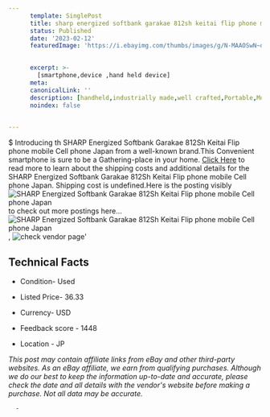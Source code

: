 ```yaml
---
      template: SinglePost
      title: sharp energized softbank garakae 812sh keitai flip phone mobile cell phone japan
      status: Published
      date: '2023-02-12'
      featuredImage: 'https://i.ebayimg.com/thumbs/images/g/N-MAAOSwN~djq3Pu/s-l225.jpg'
       

      excerpt: >-
        [smartphone,device ,hand held device]
      meta:
      canonicalLink: ''
      description: [handheld,industrially made,well crafted,Portable,Mobile,Compact,Convenient,Lightweight,Maneuverable,Man-portable,Miniature,Carriable,Hand-held,Light,Holdable,Transportable,Mobile device,Pocket-sized,On-the-go,Wireless,Cordless,Compact size,Convenient size, smartphone,device ,hand held device]
      noindex: false
      

---
```

$
      Introducing th SHARP Energized Softbank Garakae 812Sh Keitai Flip phone mobile Cell phone Japan from a well-known brand.This Convenient smartphone is sure to be a Gathering-place in your home. [Click Here](https://www.ebay.com/itm/385354851724?hash=item59b8f0658c%3Ag%3AN-MAAOSwN%7Edjq3Pu&mkevt=1&mkcid=1&mkrid=711-53200-19255-0&campid=%253CePNCampaignId%253E&customid=%253CreferenceId%253E&toolid=10049) to read more to learn about the shipping costs and additional details for the SHARP Energized Softbank Garakae 812Sh Keitai Flip phone mobile Cell phone Japan. Shipping cost is undefined.Here is the posting visibly ![SHARP Energized Softbank Garakae 812Sh Keitai Flip phone mobile Cell phone Japan](https://i.ebayimg.com/thumbs/images/g/N-MAAOSwN~djq3Pu/s-l225.jpg) to check out more postings here... ![SHARP Energized Softbank Garakae 812Sh Keitai Flip phone mobile Cell phone Japan](https://i.ebayimg.com/images/g/N-MAAOSwN~djq3Pu/s-l1200.jpg), ![check vendor page](https://origin-galleryplus.ebayimg.com/ws/web/385354851724_2_0_1/225x225.jpg,https://origin-galleryplus.ebayimg.com/ws/web/385354851724_3_0_1/225x225.jpg,https://origin-galleryplus.ebayimg.com/ws/web/385354851724_4_0_1/225x225.jpg,https://origin-galleryplus.ebayimg.com/ws/web/385354851724_5_0_1/225x225.jpg,https://origin-galleryplus.ebayimg.com/ws/web/385354851724_6_0_1/225x225.jpg)'

      

 ## Technical Facts 



     
      

 - Condition- Used 


      

 - Listed Price- 36.33 


      

 - Currency- USD 


      

 - Feedback score - 1448 


      

 - Location - JP 


      
      

 *_This post may contain affiliate links from eBay and other third-party websites. As an eBay affiliate, we earn from qualifying purchases. Although we do our best to keep the information up-to-date and accurate, please check the date and all details with the vendor's website before making a purchase. Not all data may be accurate._*




      -
